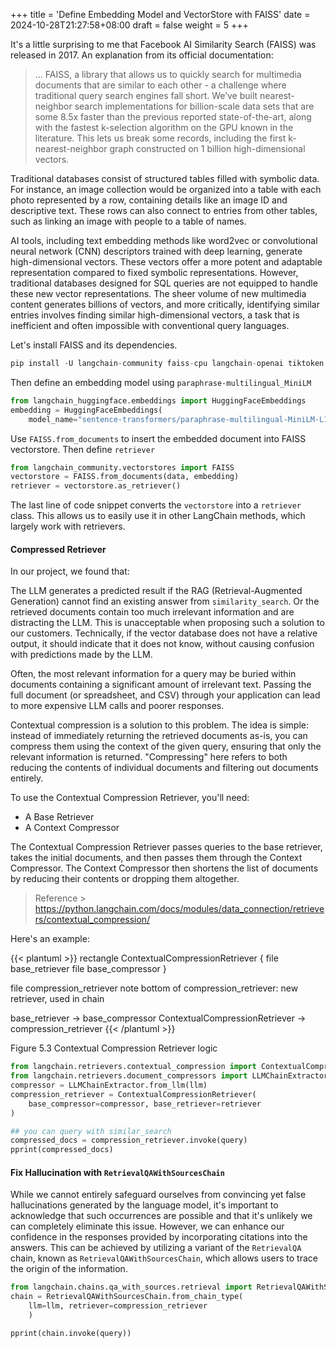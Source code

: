 +++
title = 'Define Embedding Model and VectorStore with FAISS'
date = 2024-10-28T21:27:58+08:00
draft = false
weight = 5
+++

It's a little surprising to me that Facebook AI Similarity Search (FAISS) was released in 2017. An explanation from its official documentation:

> ... FAISS, a library that allows us to quickly search for multimedia documents that are similar to each other - a challenge where traditional query search engines fall short. We’ve built nearest-neighbor search implementations for billion-scale data sets that are some 8.5x faster than the previous reported state-of-the-art, along with the fastest k-selection algorithm on the GPU known in the literature. This lets us break some records, including the first k-nearest-neighbor graph constructed on 1 billion high-dimensional vectors.

Traditional databases consist of structured tables filled with symbolic data. For instance, an image collection would be organized into a table with each photo represented by a row, containing details like an image ID and descriptive text. These rows can also connect to entries from other tables, such as linking an image with people to a table of names.

AI tools, including text embedding methods like word2vec or convolutional neural network (CNN) descriptors trained with deep learning, generate high-dimensional vectors. These vectors offer a more potent and adaptable representation compared to fixed symbolic representations. However, traditional databases designed for SQL queries are not equipped to handle these new vector representations. The sheer volume of new multimedia content generates billions of vectors, and more critically, identifying similar entries involves finding similar high-dimensional vectors, a task that is inefficient and often impossible with conventional query languages.

Let's install FAISS and its dependencies.

```py
pip install -U langchain-community faiss-cpu langchain-openai tiktoken
```

 Then define an embedding model using `paraphrase-multilingual_MiniLM`

```py
from langchain_huggingface.embeddings import HuggingFaceEmbeddings
embedding = HuggingFaceEmbeddings(
    model_name="sentence-transformers/paraphrase-multilingual-MiniLM-L12-v2")
```

Use `FAISS.from_documents` to insert the embedded document into FAISS vectorstore. Then define `retriever`

```python
from langchain_community.vectorstores import FAISS
vectorstore = FAISS.from_documents(data, embedding)
retriever = vectorstore.as_retriever()
```

The last line of code snippet converts the `vectorstore` into a `retriever` class. This allows us to easily use it in other LangChain methods, which largely work with retrievers.



#### Compressed Retriever

<!-- > Reference > https://livingdatalab.com/posts/2023-07-23-retrieval-using-langchain.html -->


<!-- One challenge with retrieval is that usually you don’t know the specific queries your document storage system will face when you ingest data into the system. This means that the information most relevant to a query may be buried in a document with a lot of irrelevant text. Passing that full document through your application can lead to more expensive LLM calls and poorer responses.

Contextual compression is meant to fix this. The idea is simple: instead of immediately returning retrieved documents as-is, you can compress them using the context of the given query, so that only the relevant information is returned. “Compressing” here refers to both compressing the contents of an individual document and filtering out documents wholesale.

To use the Contextual Compression Retriever, you’ll need:
- a base retriever
- a Document Compressor

The Contextual Compression Retriever passes queries to the base retriever, takes the initial documents and passes them through the Document Compressor. The Document Compressor takes a list of documents and shortens it by reducing the contents of documents or dropping documents altogether. -->

<!-- While we have made progress, we are not yet fully protected from the risk of convincing yet false hallucinations generated by language models. Such hallucinations can still occur, and it is unlikely that we will be able to eliminate this problem entirely. However, there are steps we can take to further improve our trust in the answers provided by these models. -->

In our project, we found that:

The LLM generates a predicted result if the RAG (Retrieval-Augmented Generation) cannot find an existing answer from `similarity_search`. Or the retrieved documents contain too much irrelevant information and are distracting the LLM. This is unacceptable when proposing such a solution to our customers. Technically, if the vector database does not have a relative output, it should indicate that it does not know, without causing confusion with predictions made by the LLM.

Often, the most relevant information for a query may be buried within documents containing a significant amount of irrelevant text. Passing the full document (or spreadsheet, and CSV) through your application can lead to more expensive LLM calls and poorer responses.

Contextual compression is a solution to this problem. The idea is simple: instead of immediately returning the retrieved documents as-is, you can compress them using the context of the given query, ensuring that only the relevant information is returned. "Compressing" here refers to both reducing the contents of individual documents and filtering out documents entirely.

To use the Contextual Compression Retriever, you'll need:
- A Base Retriever
- A Context Compressor

The Contextual Compression Retriever passes queries to the base retriever, takes the initial documents, and then passes them through the Context Compressor. The Context Compressor then shortens the list of documents by reducing their contents or dropping them altogether.

> Reference > https://python.langchain.com/docs/modules/data_connection/retrievers/contextual_compression/


Here's an example:

{{< plantuml >}}
rectangle ContextualCompressionRetriever {
    file base_retriever
    file base_compressor
}

file compression_retriever
note bottom of compression_retriever: new retriever, used in chain

base_retriever -> base_compressor
ContextualCompressionRetriever -> compression_retriever
{{< /plantuml >}}

Figure 5.3 Contextual Compression Retriever logic

```python
from langchain.retrievers.contextual_compression import ContextualCompressionRetriever
from langchain.retrievers.document_compressors import LLMChainExtractor
compressor = LLMChainExtractor.from_llm(llm)
compression_retriever = ContextualCompressionRetriever(
    base_compressor=compressor, base_retriever=retriever
)

## you can query with similar_search
compressed_docs = compression_retriever.invoke(query)
pprint(compressed_docs)
```


<!-- ### Conversation Memory

A unique feature of this project is the introduction of a conversation memory mechanism that allows the bot to remember the customer's previous questions within a single session. This feature, however, increases token usage, which can lead to a decrease in performance as more tokens are loaded. To mitigate this, we've decided to limit the conversation to three rounds. The challenge lies in crafting a prompt that effectively captures the essence of previous conversations to be passed on to the next interaction. -->

#### Fix Hallucination with `RetrievalQAWithSourcesChain`

While we cannot entirely safeguard ourselves from convincing yet false hallucinations generated by the language model, it's important to acknowledge that such occurrences are possible and that it's unlikely we can completely eliminate this issue. However, we can enhance our confidence in the responses provided by incorporating citations into the answers. This can be achieved by utilizing a variant of the `RetrievalQA` chain, known as `RetrievalQAWithSourcesChain`, which allows users to trace the origin of the information.

```py
from langchain.chains.qa_with_sources.retrieval import RetrievalQAWithSourcesChain
chain = RetrievalQAWithSourcesChain.from_chain_type(
    llm=llm, retriever=compression_retriever
    )

pprint(chain.invoke(query))
```


